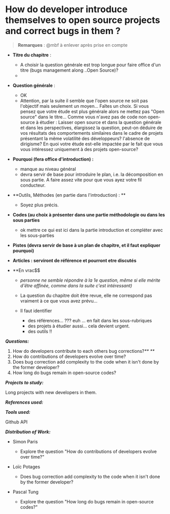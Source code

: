 # How do developer introduce themselves to open source projects and correct bugs in them ?

> **Remarques** : @mbf à enlever après prise en compte

* **Titre du chapitre** : 
  * A choisir la question générale est trop longue pour faire office d'un titre \(bugs management along ..Open Source\)? 
  * 
* **Question générale** : 
  * OK 
  * Attention, par la suite il semble que l'open source ne soit pas l'objectif mais seulement un moyen... Faîtes un choix. Si vous pensez que votre étude est plus générale alors ne mettez pas "Open source" dans le titre... Comme vous n'avez pas de code non open-source à étudier : Laisser open source et dans la question générale et dans les perspectives, élargissez la question, peut-on déduire de vos résultats des comportements similaires dans le cadre de projets présentant la même volatilité des développeurs? l'absence de dirigisme? En quoi votre étude est-elle impactée par le fait que vous vous intéressez uniquement à des projets open-source?
* **Pourquoi \(fera office d'introduction\) :**
  * manque au niveau général
  * devra servir de base pour introduire le plan, i.e. la décomposition en sous partie. A faire assez vite pour que vous ayez votre fil conducteur.
* **Outils, Méthodes \(en partie dans l'introduction\) : **
  * Soyez plus précis.
* **Codes \(au choix à présenter dans une partie méthodologie ou dans les sous parties**

  * ok mettre ce qui est ici dans la partie introduction et compléter avec les sous-parties

* **Pistes \(devra servir de base à un plan de chapitre, et il faut expliquer pourquoi\)**

* **Articles : serviront de référence et pourront etre discutés**

* **En vrac$$

  * _personne ne semble répondre à la 1e question, même si elle mérite d'être affinée, comme dans la suite c'est intéressant\)_

  * La question du chapitre doit être revue, elle ne correspond pas vraiment à ce que vous avez prévu...

  * Il faut identifier

    * des références... ??? euh ... en fait dans les sous-rubriques
    * des projets à étudier aussi... cela devient urgent.
    * des outils !!

_**Questions:**_

1. How do developers contribute to each others bug corrections?_** **_
2. How do contributions of developers evolve over time?
3. Does bug correction add complexity to the code when it isn't done by the former developer?
4. How long do bugs remain in open-source codes?

_**Projects to study:**_

Long projects with new developers in them.

_**References used:**_

_**Tools used:**_

Github API

_**Distribution of Work:**_

* Simon Paris

  * Explore the question "How do contributions of developers evolve over time?"

* Loïc Potages

  * Does bug correction add complexity to the code when it isn't done by the former developer?

* Pascal Tung

  * Explore the question "How long do bugs remain in open-source codes?"



